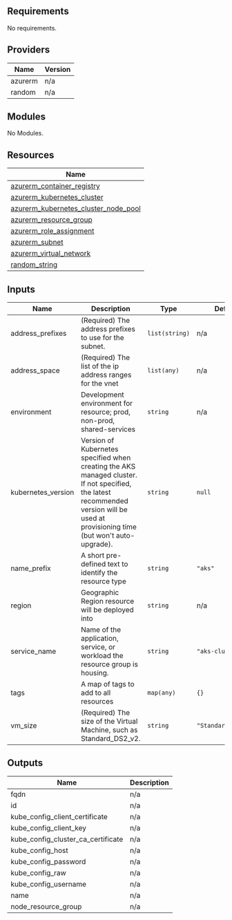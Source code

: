 ## Requirements

No requirements.

## Providers

| Name | Version |
|------|---------|
| azurerm | n/a |
| random | n/a |

## Modules

No Modules.

## Resources

| Name |
|------|
| [azurerm_container_registry](https://registry.terraform.io/providers/hashicorp/azurerm/latest/docs/resources/container_registry) |
| [azurerm_kubernetes_cluster](https://registry.terraform.io/providers/hashicorp/azurerm/latest/docs/resources/kubernetes_cluster) |
| [azurerm_kubernetes_cluster_node_pool](https://registry.terraform.io/providers/hashicorp/azurerm/latest/docs/resources/kubernetes_cluster_node_pool) |
| [azurerm_resource_group](https://registry.terraform.io/providers/hashicorp/azurerm/latest/docs/resources/resource_group) |
| [azurerm_role_assignment](https://registry.terraform.io/providers/hashicorp/azurerm/latest/docs/resources/role_assignment) |
| [azurerm_subnet](https://registry.terraform.io/providers/hashicorp/azurerm/latest/docs/resources/subnet) |
| [azurerm_virtual_network](https://registry.terraform.io/providers/hashicorp/azurerm/latest/docs/resources/virtual_network) |
| [random_string](https://registry.terraform.io/providers/hashicorp/random/latest/docs/resources/string) |

## Inputs

| Name | Description | Type | Default | Required |
|------|-------------|------|---------|:--------:|
| address\_prefixes | (Required) The address prefixes to use for the subnet. | `list(string)` | n/a | yes |
| address\_space | (Required) The list of the ip address ranges for the vnet | `list(any)` | n/a | yes |
| environment | Development environment for resource; prod, non-prod, shared-services | `string` | n/a | yes |
| kubernetes\_version | Version of Kubernetes specified when creating the AKS managed cluster. If not specified, the latest recommended version will be used at provisioning time (but won't auto-upgrade). | `string` | `null` | no |
| name\_prefix | A short pre-defined text to identify the resource type | `string` | `"aks"` | no |
| region | Geographic Region resource will be deployed into | `string` | n/a | yes |
| service\_name | Name of the application, service, or workload the resource group is housing. | `string` | `"aks-cluster"` | no |
| tags | A map of tags to add to all resources | `map(any)` | `{}` | no |
| vm\_size | (Required) The size of the Virtual Machine, such as Standard\_DS2\_v2. | `string` | `"Standard_DS2_v2"` | no |

## Outputs

| Name | Description |
|------|-------------|
| fqdn | n/a |
| id | n/a |
| kube\_config\_client\_certificate | n/a |
| kube\_config\_client\_key | n/a |
| kube\_config\_cluster\_ca\_certificate | n/a |
| kube\_config\_host | n/a |
| kube\_config\_password | n/a |
| kube\_config\_raw | n/a |
| kube\_config\_username | n/a |
| name | n/a |
| node\_resource\_group | n/a |